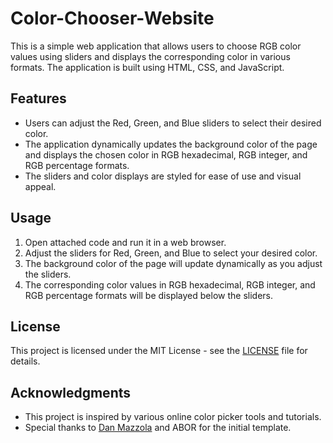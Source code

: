 # Color-Chooser-Website

This is a simple web application that allows users to choose RGB color values using sliders and displays the corresponding color in various formats. The application is built using HTML, CSS, and JavaScript.

## Features

- Users can adjust the Red, Green, and Blue sliders to select their desired color.
- The application dynamically updates the background color of the page and displays the chosen color in RGB hexadecimal, RGB integer, and RGB percentage formats.
- The sliders and color displays are styled for ease of use and visual appeal.

## Usage

1. Open attached code and run it in a web browser.
2. Adjust the sliders for Red, Green, and Blue to select your desired color.
3. The background color of the page will update dynamically as you adjust the sliders.
4. The corresponding color values in RGB hexadecimal, RGB integer, and RGB percentage formats will be displayed below the sliders.

## License

This project is licensed under the MIT License - see the [LICENSE](LICENSE) file for details.

## Acknowledgments

- This project is inspired by various online color picker tools and tutorials.
- Special thanks to [Dan Mazzola](https://github.com/djmazzola) and ABOR for the initial template.
